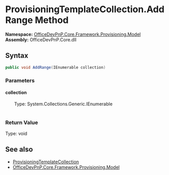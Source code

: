 # ProvisioningTemplateCollection.AddRange Method  
  

**Namespace:** [OfficeDevPnP.Core.Framework.Provisioning.Model](OfficeDevPnP.Core.Framework.Provisioning.Model.md)  
**Assembly:** OfficeDevPnP.Core.dll  
## Syntax
```C#
public void AddRange(IEnumerable collection)
```
### Parameters
#### collection  
&emsp;&emsp;Type: System.Collections.Generic.IEnumerable  
&emsp;&emsp;  

  

### Return Value
Type: void  

## See also
- [ProvisioningTemplateCollection](OfficeDevPnP.Core.Framework.Provisioning.Model.ProvisioningTemplateCollection.md) 
- [OfficeDevPnP.Core.Framework.Provisioning.Model](OfficeDevPnP.Core.Framework.Provisioning.Model.md) 
